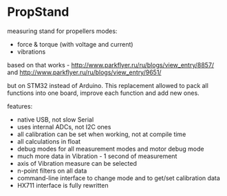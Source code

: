 # PropStand

measuring stand for propellers 
modes:

* force & torque (with voltage and current)
* vibrations


based on that works - http://www.parkflyer.ru/ru/blogs/view_entry/8857/  and http://www.parkflyer.ru/ru/blogs/view_entry/9651/

but on STM32 instead of Arduino. This replacement allowed to pack all functions into one board, improve each function and add new ones.

features:

* native USB, not slow Serial
* uses internal ADCs, not I2C ones
* all calibration can be set when working, not at compile time
* all calculations in float 
* debug modes for all measurement modes and motor debug mode
* much more data in Vibration - 1 second of measurement
* axis of Vibration measure can be selected
* n-point filters on all data
* command-line interface to change mode and to get/set calibration data
* HX711 interface is fully rewritten


